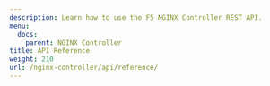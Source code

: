 ```yaml
---
description: Learn how to use the F5 NGINX Controller REST API.
menu:
  docs:
    parent: NGINX Controller
title: API Reference
weight: 210
url: /nginx-controller/api/reference/
---
```

